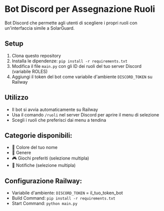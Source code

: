 # Bot Discord per Assegnazione Ruoli

Bot Discord che permette agli utenti di scegliere i propri ruoli con un'interfaccia simile a SolarGuard.

## Setup

1. Clona questo repository
2. Installa le dipendenze: `pip install -r requirements.txt`
3. Modifica il file `main.py` con gli ID dei ruoli del tuo server Discord (variabile ROLES)
4. Aggiungi il token del bot come variabile d'ambiente `DISCORD_TOKEN` su Railway

## Utilizzo

- Il bot si avvia automaticamente su Railway
- Usa il comando `/ruoli` nel server Discord per aprire il menu di selezione
- Scegli i ruoli che preferisci dai menu a tendina

## Categorie disponibili:
- 🎨 Colore del tuo nome
- 👤 Genere
- 🎮 Giochi preferiti (selezione multipla)
- 🔔 Notifiche (selezione multipla)

## Configurazione Railway:
- Variabile d'ambiente: `DISCORD_TOKEN` = il_tuo_token_bot
- Build Command: `pip install -r requirements.txt`
- Start Command: `python main.py`

